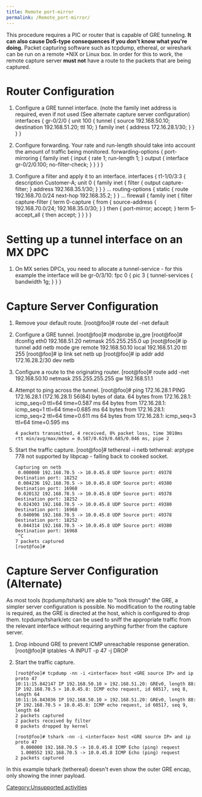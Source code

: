 ```yaml
---
title: Remote port-mirror
permalink: /Remote_port-mirror/
---
```


This procedure requires a PIC or router that is capable of GRE tunneling. **It can also cause DoS-type consequences if you don't know what you're doing.** Packet capturing software such as tcpdump, ethereal, or wireshark can be run on a remote \*NIX or Linux box. In order for this to work, the remote capture server **must not** have a route to the packets that are being captured.

Router Configuration
====================

1.  Configure a GRE tunnel interface. (note the family inet address is required, even if not used (See alternate capture server configuration)
        interfaces {
            gr-0/2/0 {
                unit 100 {
                    tunnel {
                        source 192.168.50.10;
                        destination 192.168.51.20;
                        ttl 10;
                    }
                    family inet {
                        address 172.16.28.1/30;
                    }
                }
            }
        }

2.  Configure forwarding. Your rate and run-length should take into account the amount of traffic being monitored.
        forwarding-options {
            port-mirroring {
                family inet {
                    input {
                        rate 1;
                        run-length 1;
                    }
                    output {
                        interface gr-0/2/0.100;
                        no-filter-check;
                    }
                }
            }
        }

3.  Configure a filter and apply it to an interface.
        interfaces {
            t1-1/0/3:3 {
                description Customer-A;
                unit 0 {
                    family inet {
                        filter {
                            output capture-filter;
                        }
                    address 192.168.35.1/30;
                }
            }
        }
        ...
        routing-options {
            static {
                route 192.168.70.0/24 next-hop 192.168.35.2;
            }
        }
        ...
        firewall {
            family inet {
                filter capture-filter {
                    term 0-capture {
                        from {
                            source-address {
                                192.168.70.0/24;
                                192.168.35.0/30;
                            }
                        }
                        then {
                            port-mirror;
                            accept;
                    }
                    term 5-accept_all {
                        then accept;
                    }
                }
            }
        }

Setting up a tunnel interface on an MX DPC
==========================================

1.  On MX series DPCs, you need to allocate a tunnel-service - for this example the interface will be gr-0/3/10:
        fpc 0 {
            pic 3 {
                tunnel-services {
                    bandwidth 1g;
                }
            }
        }

Capture Server Configuration
============================

1.  Remove your default route.
        [root@foo]# route del -net default

2.  Configure a GRE tunnel.
        [root@foo]# modprobe ip_gre
        [root@foo]# ifconfig eth0 192.168.51.20 netmask 255.255.255.0 up
        [root@foo]# ip tunnel add netb mode gre remote 192.168.50.10 local 192.168.51.20 ttl 255
        [root@foo]# ip link set netb up
        [root@foo]# ip addr add 172.16.28.2/30 dev netb

3.  Configure a route to the originating router.
         [root@foo]# route add -net 192.168.50.10 netmask 255.255.255.255 gw 192.168.51.1

4.  Attempt to ping across the tunnel.
        [root@foo]# ping 172.16.28.1
        PING 172.16.28.1 (172.16.28.1) 56(84) bytes of data.
        64 bytes from 172.16.28.1: icmp_seq=0 ttl=64 time=0.587 ms
        64 bytes from 172.16.28.1: icmp_seq=1 ttl=64 time=0.685 ms
        64 bytes from 172.16.28.1: icmp_seq=2 ttl=64 time=0.611 ms
        64 bytes from 172.16.28.1: icmp_seq=3 ttl=64 time=0.595 ms

        4 packets transmitted, 4 received, 0% packet loss, time 3010ms
        rtt min/avg/max/mdev = 0.587/0.619/0.685/0.046 ms, pipe 2

5.  Start the traffic capture.
        [root@foo]# tethereal -i netb
        tethereal: arptype 778 not supported by libpcap - falling back to cooked socket.

        Capturing on netb
         0.000000 192.168.70.5 -> 10.0.45.8 UDP Source port: 49378  Destination port: 18252
         0.004236 192.168.70.5 -> 10.0.45.8 UDP Source port: 49380  Destination port: 16968
         0.020132 192.168.70.5 -> 10.0.45.8 UDP Source port: 49378  Destination port: 18252
         0.024303 192.168.70.5 -> 10.0.45.8 UDP Source port: 49380  Destination port: 16968
         0.040096 192.168.70.5 -> 10.0.45.8 UDP Source port: 49378  Destination port: 18252
         0.044314 192.168.70.5 -> 10.0.45.8 UDP Source port: 49380  Destination port: 16968
         ^C
        7 packets captured
        [root@foo]#

Capture Server Configuration (Alternate)
========================================

As most tools (tcpdump/tshark) are able to "look through" the GRE, a simpler server configuration is possible. No modification to the routing table is required, as the GRE is directed at the host, which is configured to drop them. tcpdump/tshark/etc can be used to sniff the appropriate traffic from the relevant interface without requiring anything further from the capture server.

1.  Drop inbound GRE to prevent ICMP unreachable response generation.
        [root@foo]# iptables -A INPUT -p 47 -j DROP

2.  Start the traffic capture.

        [root@foo]# tcpdump -nn -i <interface> host <GRE source IP> and ip proto 47
        10:11:15.842147 IP 192.168.50.10 > 192.168.51.20: GREv0, length 88: IP 192.168.70.5 > 10.0.45.8: ICMP echo request, id 60517, seq 8, length 64
        10:11:16.843036 IP 192.168.50.10 > 192.168.51.20: GREv0, length 88: IP 192.168.70.5 > 10.0.45.8: ICMP echo request, id 60517, seq 9, length 64
        2 packets captured
        2 packets received by filter
        0 packets dropped by kernel

        [root@foo]# tshark -nn -i <interface> host <GRE source IP> and ip proto 47
          0.000000 192.168.70.5 -> 10.0.45.8 ICMP Echo (ping) request
          1.000552 192.168.70.5 -> 10.0.45.8 ICMP Echo (ping) request
        2 packets captured

In this example tshark (tethereal) doesn't even show the outer GRE encap, only showing the inner payload.

[Category:Unsupported activities](/Category:Unsupported_activities "wikilink")